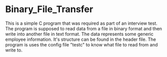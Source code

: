 # Binary_File_Transfer

This is a simple C program that was required as part of an interview test. 
The program is supposed to read data from a file in binary format and then write into another file in text format. 
The data represents some generic employee information.
It's structure can be found in the header file.
The program is uses the config file "testc" to know what file to read from and write to.
